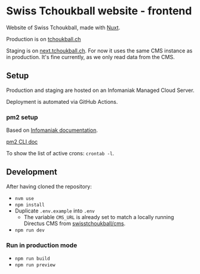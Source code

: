 # Swiss Tchoukball website - frontend

Website of Swiss Tchoukball, made with [Nuxt](https://nuxt.com).

Production is on [tchoukball.ch](https://tchoukball.ch)

Staging is on [next.tchoukball.ch](https://next.tchoukball.ch). For now it uses the same CMS instance as in production. It's fine currently, as we only read data from the CMS.

## Setup

Production and staging are hosted on an Infomaniak Managed Cloud Server.

Deployment is automated via GitHub Actions.

### pm2 setup

Based on [Infomaniak documentation](https://www.infomaniak.com/fr/support/faq/2201/serveur-cloud-application-nodejs-fonctionnement-permanent).

[pm2 CLI doc](https://pm2.io/docs/runtime/reference/pm2-cli/)

To show the list of active crons: `crontab -l`.

## Development

After having cloned the repository:

- `nvm use`
- `npm install`
- Duplicate `.env.example` into `.env`
  - The variable `CMS_URL` is already set to match a locally running Directus CMS from [swisstchoukball/cms](https://github.com/swisstchoukball/cms).
- `npm run dev`

### Run in production mode

- `npm run build`
- `npm run preview`
